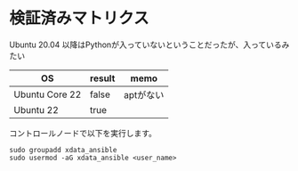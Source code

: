 # 検証済みマトリクス


Ubuntu 20.04 以降はPythonが入っていないということだったが、入っているみたい

|  OS  |  result  |  memo  |
| ---- | ---- | ---- |
|  Ubuntu Core 22  | false  |  aptがない  |
|  Ubuntu 22  | true |    |



コントロールノードで以下を実行します。

```
sudo groupadd xdata_ansible
sudo usermod -aG xdata_ansible <user_name>
```
